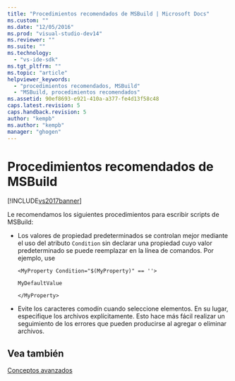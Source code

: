 ```yaml
---
title: "Procedimientos recomendados de MSBuild | Microsoft Docs"
ms.custom: ""
ms.date: "12/05/2016"
ms.prod: "visual-studio-dev14"
ms.reviewer: ""
ms.suite: ""
ms.technology: 
  - "vs-ide-sdk"
ms.tgt_pltfrm: ""
ms.topic: "article"
helpviewer_keywords: 
  - "procedimientos recomendados, MSBuild"
  - "MSBuild, procedimientos recomendados"
ms.assetid: 90ef8693-e921-410a-a377-fe4d13f58c48
caps.latest.revision: 5
caps.handback.revision: 5
author: "kempb"
ms.author: "kempb"
manager: "ghogen"
---
```

# Procedimientos recomendados de MSBuild
[!INCLUDE[vs2017banner](../code-quality/includes/vs2017banner.md)]

Le recomendamos los siguientes procedimientos para escribir scripts de MSBuild:  
  
-   Los valores de propiedad predeterminados se controlan mejor mediante el uso del atributo `Condition` sin declarar una propiedad cuyo valor predeterminado se puede reemplazar en la línea de comandos.  Por ejemplo, use  
  
     `<MyProperty Condition="$(MyProperty)" == ''>`  
  
     `MyDefaultValue`  
  
     `</MyProperty>`  
  
-   Evite los caracteres comodín cuando seleccione elementos.  En su lugar, especifique los archivos explícitamente.  Esto hace más fácil realizar un seguimiento de los errores que pueden producirse al agregar o eliminar archivos.  
  
## Vea también  
 [Conceptos avanzados](../msbuild/msbuild-advanced-concepts.md)